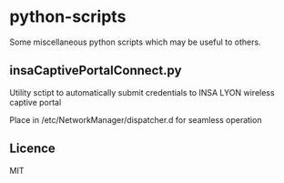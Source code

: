 python-scripts
==============
Some miscellaneous python scripts which may be useful to others.

insaCaptivePortalConnect.py
---------------------------
Utility sctipt to automatically submit credentials to INSA LYON wireless captive portal 

Place in /etc/NetworkManager/dispatcher.d for seamless operation

Licence
-------
MIT
